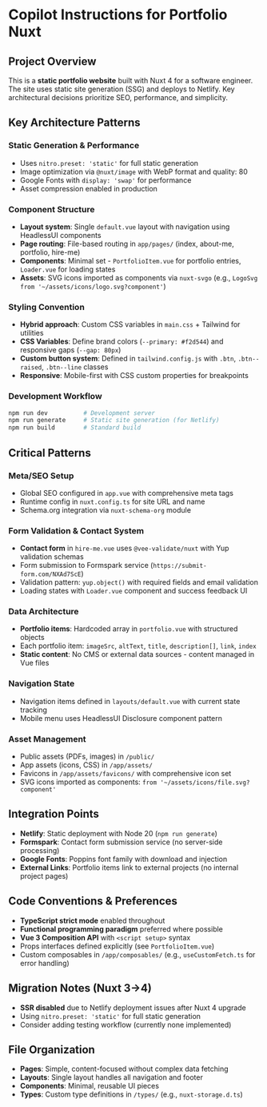 # Copilot Instructions for Portfolio Nuxt

## Project Overview

This is a **static portfolio website** built with Nuxt 4 for a software engineer. The site uses static site generation (SSG) and deploys to Netlify. Key architectural decisions prioritize SEO, performance, and simplicity.

## Key Architecture Patterns

### Static Generation & Performance

- Uses `nitro.preset: 'static'` for full static generation
- Image optimization via `@nuxt/image` with WebP format and quality: 80
- Google Fonts with `display: 'swap'` for performance
- Asset compression enabled in production

### Component Structure

- **Layout system**: Single `default.vue` layout with navigation using HeadlessUI components
- **Page routing**: File-based routing in `app/pages/` (index, about-me, portfolio, hire-me)
- **Components**: Minimal set - `PortfolioItem.vue` for portfolio entries, `Loader.vue` for loading states
- **Assets**: SVG icons imported as components via `nuxt-svgo` (e.g., `LogoSvg from '~/assets/icons/logo.svg?component'`)

### Styling Convention

- **Hybrid approach**: Custom CSS variables in `main.css` + Tailwind for utilities
- **CSS Variables**: Define brand colors (`--primary: #f2d544`) and responsive gaps (`--gap: 80px`)
- **Custom button system**: Defined in `tailwind.config.js` with `.btn`, `.btn--raised`, `.btn--line` classes
- **Responsive**: Mobile-first with CSS custom properties for breakpoints

### Development Workflow

```bash
npm run dev          # Development server
npm run generate     # Static site generation (for Netlify)
npm run build        # Standard build
```

## Critical Patterns

### Meta/SEO Setup

- Global SEO configured in `app.vue` with comprehensive meta tags
- Runtime config in `nuxt.config.ts` for site URL and name
- Schema.org integration via `nuxt-schema-org` module

### Form Validation & Contact System

- **Contact form** in `hire-me.vue` uses `@vee-validate/nuxt` with Yup validation schemas
- Form submission to Formspark service (`https://submit-form.com/NXAd7ScE`)
- Validation pattern: `yup.object()` with required fields and email validation
- Loading states with `Loader.vue` component and success feedback UI

### Data Architecture

- **Portfolio items**: Hardcoded array in `portfolio.vue` with structured objects
- Each portfolio item: `imageSrc`, `altText`, `title`, `description[]`, `link`, `index`
- **Static content**: No CMS or external data sources - content managed in Vue files

### Navigation State

- Navigation items defined in `layouts/default.vue` with current state tracking
- Mobile menu uses HeadlessUI Disclosure component pattern

### Asset Management

- Public assets (PDFs, images) in `/public/`
- App assets (icons, CSS) in `/app/assets/`
- Favicons in `/app/assets/favicons/` with comprehensive icon set
- SVG icons imported as components: `from '~/assets/icons/file.svg?component'`

## Integration Points

- **Netlify**: Static deployment with Node 20 (`npm run generate`)
- **Formspark**: Contact form submission service (no server-side processing)
- **Google Fonts**: Poppins font family with download and injection
- **External Links**: Portfolio items link to external projects (no internal project pages)

## Code Conventions & Preferences

- **TypeScript strict mode** enabled throughout
- **Functional programming paradigm** preferred where possible
- **Vue 3 Composition API** with `<script setup>` syntax
- Props interfaces defined explicitly (see `PortfolioItem.vue`)
- Custom composables in `/app/composables/` (e.g., `useCustomFetch.ts` for error handling)

## Migration Notes (Nuxt 3→4)

- **SSR disabled** due to Netlify deployment issues after Nuxt 4 upgrade
- Using `nitro.preset: 'static'` for full static generation
- Consider adding testing workflow (currently none implemented)

## File Organization

- **Pages**: Simple, content-focused without complex data fetching
- **Layouts**: Single layout handles all navigation and footer
- **Components**: Minimal, reusable UI pieces
- **Types**: Custom type definitions in `/types/` (e.g., `nuxt-storage.d.ts`)
